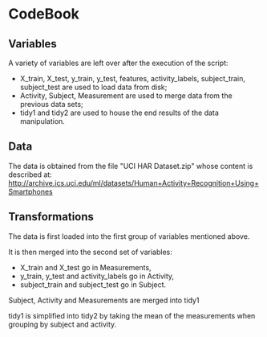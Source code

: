 CodeBook
========

Variables
---------

A variety of variables are left over after the execution of the script:

- X_train, X_test, y_train, y_test, features, activity_labels, subject_train, subject_test are used to load data from disk;
- Activity, Subject, Measurement are used to merge data from the previous data sets;
- tidy1 and tidy2 are used to house the end results of the data manipulation.

Data
----

The data is obtained from the file "UCI HAR Dataset.zip" whose content is described at: http://archive.ics.uci.edu/ml/datasets/Human+Activity+Recognition+Using+Smartphones

Transformations
---------------

The data is first loaded into the first group of variables mentioned above.

It is then merged into the second set of variables: 
- X_train and X_test go in Measurements,
- y_train, y_test and activity_labels go in Activity,
- subject_train and subject_test go in Subject.

Subject, Activity and Measurements are merged into tidy1

tidy1 is simplified into tidy2 by taking the mean of the measurements when grouping by subject and activity.

